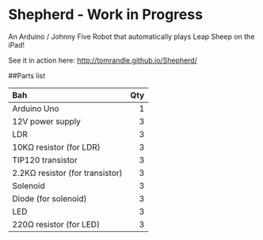 Shepherd - Work in Progress
============================

An Arduino / Johnny Five Robot that automatically plays Leap Sheep on the iPad!

See it in action here:
http://tomrandle.github.io/Shepherd/


##Parts list

|Bah                            | Qty  |
|:------------------------------|-----:|
|Arduino Uno                    |1     |
|12V power supply               |3     |
|LDR                            |3     |
|10KΩ resistor (for LDR)        |3     |
|TIP120 transistor              |3     |
|2.2KΩ resistor (for transistor)|3     |
|Solenoid                       |3     |
|Diode (for solenoid)           |3     |
|LED                            |3     |
|220Ω resistor (for LED)        |3     |